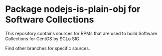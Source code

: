 # Package nodejs-is-plain-obj for Software Collections

This repository contains sources for RPMs that are used
to build Software Collections for CentOS by SCLo SIG.

Find other branches for specific sources.
